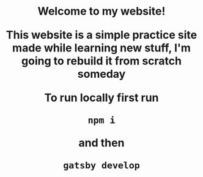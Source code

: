 <h1 align="center">
  Welcome to my website!
  
  This website is a simple practice site made while learning new stuff, I'm going to rebuild it from scratch someday
  
  To run locally first run 
  
  ```
  npm i
  ```
  and then 
  ```
  gatsby develop
  ```
</h1>
